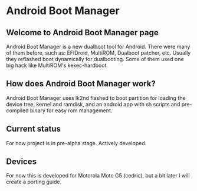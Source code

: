 # Android Boot Manager
## Welcome to Android Boot Manager page
Android Boot Manager is a new dualboot tool for Android. There were many of them before, such as: EFIDroid, MultiROM, Dualboot patcher, etc. Usually they reflashed boot dynamically for dualbooting. Some of them used one big hack like MultiROM's kexec-hardboot.

## How does Android Boot Manager work?
Android Boot Manager uses lk2nd flashed to boot partition for loading the device tree, kernel and ramdisk, and an android app with sh scripts and pre-compiled binary for easy rom management.

## Current status
For now project is in pre-alpha stage. Actively developed.

## Devices 
For now this is developed for Motorola Moto G5 (cedric), but a bit later I will create a porting guide.
